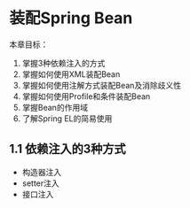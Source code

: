 # 装配Spring Bean
本章目标：
1. 掌握3种依赖注入的方式
2. 掌握如何使用XML装配Bean
3. 掌握如何使用注解方式装配Bean及消除歧义性
4. 掌握如何使用Profile和条件装配Bean
5. 掌握Bean的作用域
6. 了解Spring EL的简易使用

## 1.1 依赖注入的3种方式
- 构造器注入
- setter注入
- 接口注入

